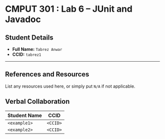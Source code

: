 # CMPUT 301 : Lab 6 – JUnit and Javadoc

## Student Details
- **Full Name:** `Tabrez Anwar`
- **CCID:** `tabrez1`

---

## References and Resources
List any resources used here, or simply put `N/A` if not applicable. 


## Verbal Collaboration

| Student Name | CCID   |
|-------------|--------|
| `<example1>`| `<CCID>` |
| `<example2>`| `<CCID>` |
